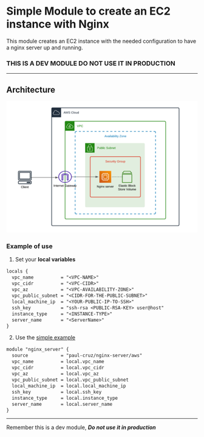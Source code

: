 # **Simple Module to create an EC2 instance with Nginx**

This module creates an EC2 instance with the needed configuration to have a nginx server up and running.

### **THIS IS A DEV MODULE DO NOT USE IT IN PRODUCTION**

---

## Architecture

![Arq,use](https://raw.githubusercontent.com/paul-cruz/terraform-aws-nginx-server/main/assets/architecture-diagram.png)

### Example of use

1. Set your **local variables**

```hcl
locals {
  vpc_name          = "<VPC-NAME>"
  vpc_cidr          = "<VPC-CIDR>"
  vpc_az            = "<VPC-AVAILABILITY-ZONE>"
  vpc_public_subnet = "<CIDR-FOR-THE-PUBLIC-SUBNET>"
  local_machine_ip  = "<YOUR-PUBLIC-IP-TO-SSH>"
  ssh_key           = "ssh-rsa <PUBLIC-RSA-KEY> user@host"
  instance_type     = "<INSTANCE-TYPE>"
  server_name       = "<ServerName>"
}
```

2. Use the [simple example](example/main.tf)

```hcl
module "nginx_server" {
  source            = "paul-cruz/nginx-server/aws"
  vpc_name          = local.vpc_name
  vpc_cidr          = local.vpc_cidr
  vpc_az            = local.vpc_az
  vpc_public_subnet = local.vpc_public_subnet
  local_machine_ip  = local.local_machine_ip
  ssh_key           = local.ssh_key
  instance_type     = local.instance_type
  server_name       = local.server_name
}
```

---

Remember this is a dev module, **_Do not use it in production_**
